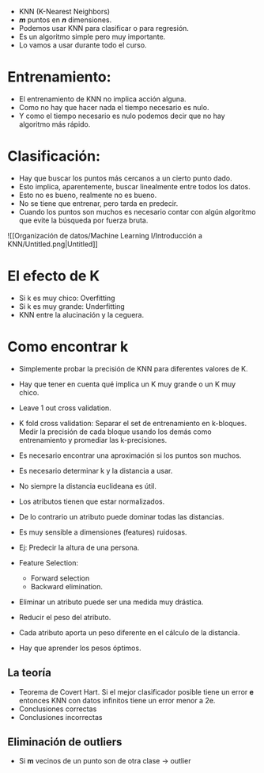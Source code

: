 - KNN (K-Nearest Neighbors)
- ***m*** puntos en ***n*** dimensiones.
- Podemos usar KNN para clasificar o para regresión.
- Es un algoritmo simple pero muy importante.
- Lo vamos a usar durante todo el curso.

# Entrenamiento:

- El entrenamiento de KNN no implica acción alguna.
- Como no hay que hacer nada el tiempo necesario es nulo.
- Y como el tiempo necesario es nulo podemos decir que no hay algoritmo más rápido.

# Clasificación:

- Hay que buscar los puntos más cercanos a un cierto punto dado.
- Esto implica, aparentemente, buscar linealmente entre todos los datos.
- Esto no es bueno, realmente no es bueno.
- No se tiene que entrenar, pero tarda en predecir.
- Cuando los puntos son muchos es necesario contar con algún algoritmo que evite la búsqueda por fuerza bruta.

![[Organización de datos/Machine Learning I/Introducción a KNN/Untitled.png|Untitled]]

# El efecto de K

- Si k es muy chico: Overfitting
- Si k es muy grande: Underfitting
- KNN entre la alucinación y la ceguera.

# Como encontrar k

- Simplemente probar la precisión de KNN para diferentes valores de K.
- Hay que tener en cuenta qué implica un K muy grande o un K muy chico.
- Leave 1 out cross validation.
- K fold cross validation: Separar el set de entrenamiento en k-bloques. Medir la precisión de cada bloque usando los demás como entrenamiento y promediar las k-precisiones.

- Es necesario encontrar una aproximación si los puntos son muchos.
- Es necesario determinar k y la distancia a usar.
- No siempre la distancia euclideana es útil.
- Los atributos tienen que estar normalizados.
- De lo contrario un atributo puede dominar todas las distancias.
- Es muy sensible a dimensiones (features) ruidosas.
- Ej: Predecir la altura de una persona.
- Feature Selection:
    - Forward selection
    - Backward elimination.
- Eliminar un atributo puede ser una medida muy drástica.
- Reducir el peso del atributo.
- Cada atributo aporta un peso diferente en el cálculo de la distancia.
- Hay que aprender los pesos óptimos.

## La teoría

- Teorema de Covert Hart. Si el mejor clasificador posible tiene un error **e** entonces KNN con datos infinitos tiene un error menor a 2e.
- Conclusiones correctas
- Conclusiones incorrectas

## Eliminación de outliers

- Si **m** vecinos de un punto son de otra clase → outlier